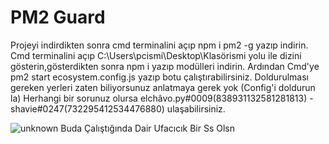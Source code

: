 # PM2 Guard
Projeyi indirdikten sonra cmd terminalini açıp npm i pm2 -g yazıp indirin.
Cmd terminalini açıp C:\Users\pcismi\Desktop\Klasörismi yolu ile dizini gösterin,gösterdikten sonra npm i yazıp modülleri indirin.
Ardından Cmd'ye pm2 start ecosystem.config.js yazıp botu çalıştırabilirsiniz.
Doldurulması gereken yerleri zaten biliyorsunuz anlatmaya gerek yok
(Config'i doldurun la)
Herhangi bir sorunuz olursa   elchâvo.py#0009(838931132581281813) - shavie#0247(732295412534476880) ulaşabilirsiniz.

![unknown](https://user-images.githubusercontent.com/74346832/167022215-a08935d9-813d-4878-936b-ada16c442d1a.png)
Buda Çalıştığında Dair Ufacıcık Bir Ss Olsn
